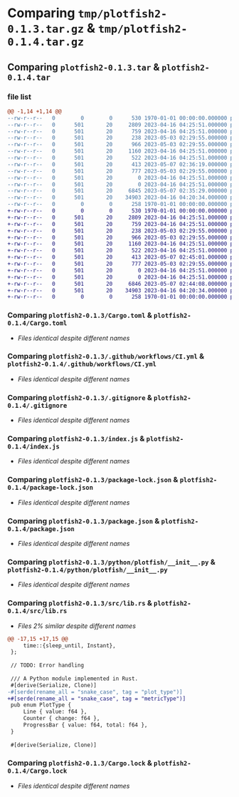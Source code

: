 # Comparing `tmp/plotfish2-0.1.3.tar.gz` & `tmp/plotfish2-0.1.4.tar.gz`

## Comparing `plotfish2-0.1.3.tar` & `plotfish2-0.1.4.tar`

### file list

```diff
@@ -1,14 +1,14 @@
--rw-r--r--   0        0        0      530 1970-01-01 00:00:00.000000 plotfish2-0.1.3/Cargo.toml
--rw-r--r--   0      501       20     2809 2023-04-16 04:25:51.000000 plotfish2-0.1.3/.github/workflows/CI.yml
--rw-r--r--   0      501       20      759 2023-04-16 04:25:51.000000 plotfish2-0.1.3/.gitignore
--rw-r--r--   0      501       20      238 2023-05-03 02:29:55.000000 plotfish2-0.1.3/example.py
--rw-r--r--   0      501       20      966 2023-05-03 02:29:55.000000 plotfish2-0.1.3/index.js
--rw-r--r--   0      501       20     1160 2023-04-16 04:25:51.000000 plotfish2-0.1.3/package-lock.json
--rw-r--r--   0      501       20      522 2023-04-16 04:25:51.000000 plotfish2-0.1.3/package.json
--rw-r--r--   0      501       20      413 2023-05-07 02:36:19.000000 plotfish2-0.1.3/pyproject.toml
--rw-r--r--   0      501       20      777 2023-05-03 02:29:55.000000 plotfish2-0.1.3/python/plotfish/__init__.py
--rw-r--r--   0      501       20        0 2023-04-16 04:25:51.000000 plotfish2-0.1.3/python/plotfish/plotfish.pyi
--rw-r--r--   0      501       20        0 2023-04-16 04:25:51.000000 plotfish2-0.1.3/python/plotfish/py.typed
--rw-r--r--   0      501       20     6845 2023-05-07 02:35:29.000000 plotfish2-0.1.3/src/lib.rs
--rw-r--r--   0      501       20    34903 2023-04-16 04:20:34.000000 plotfish2-0.1.3/Cargo.lock
--rw-r--r--   0        0        0      258 1970-01-01 00:00:00.000000 plotfish2-0.1.3/PKG-INFO
+-rw-r--r--   0        0        0      530 1970-01-01 00:00:00.000000 plotfish2-0.1.4/Cargo.toml
+-rw-r--r--   0      501       20     2809 2023-04-16 04:25:51.000000 plotfish2-0.1.4/.github/workflows/CI.yml
+-rw-r--r--   0      501       20      759 2023-04-16 04:25:51.000000 plotfish2-0.1.4/.gitignore
+-rw-r--r--   0      501       20      238 2023-05-03 02:29:55.000000 plotfish2-0.1.4/example.py
+-rw-r--r--   0      501       20      966 2023-05-03 02:29:55.000000 plotfish2-0.1.4/index.js
+-rw-r--r--   0      501       20     1160 2023-04-16 04:25:51.000000 plotfish2-0.1.4/package-lock.json
+-rw-r--r--   0      501       20      522 2023-04-16 04:25:51.000000 plotfish2-0.1.4/package.json
+-rw-r--r--   0      501       20      413 2023-05-07 02:45:01.000000 plotfish2-0.1.4/pyproject.toml
+-rw-r--r--   0      501       20      777 2023-05-03 02:29:55.000000 plotfish2-0.1.4/python/plotfish/__init__.py
+-rw-r--r--   0      501       20        0 2023-04-16 04:25:51.000000 plotfish2-0.1.4/python/plotfish/plotfish.pyi
+-rw-r--r--   0      501       20        0 2023-04-16 04:25:51.000000 plotfish2-0.1.4/python/plotfish/py.typed
+-rw-r--r--   0      501       20     6846 2023-05-07 02:44:08.000000 plotfish2-0.1.4/src/lib.rs
+-rw-r--r--   0      501       20    34903 2023-04-16 04:20:34.000000 plotfish2-0.1.4/Cargo.lock
+-rw-r--r--   0        0        0      258 1970-01-01 00:00:00.000000 plotfish2-0.1.4/PKG-INFO
```

### Comparing `plotfish2-0.1.3/Cargo.toml` & `plotfish2-0.1.4/Cargo.toml`

 * *Files identical despite different names*

### Comparing `plotfish2-0.1.3/.github/workflows/CI.yml` & `plotfish2-0.1.4/.github/workflows/CI.yml`

 * *Files identical despite different names*

### Comparing `plotfish2-0.1.3/.gitignore` & `plotfish2-0.1.4/.gitignore`

 * *Files identical despite different names*

### Comparing `plotfish2-0.1.3/index.js` & `plotfish2-0.1.4/index.js`

 * *Files identical despite different names*

### Comparing `plotfish2-0.1.3/package-lock.json` & `plotfish2-0.1.4/package-lock.json`

 * *Files identical despite different names*

### Comparing `plotfish2-0.1.3/package.json` & `plotfish2-0.1.4/package.json`

 * *Files identical despite different names*

### Comparing `plotfish2-0.1.3/python/plotfish/__init__.py` & `plotfish2-0.1.4/python/plotfish/__init__.py`

 * *Files identical despite different names*

### Comparing `plotfish2-0.1.3/src/lib.rs` & `plotfish2-0.1.4/src/lib.rs`

 * *Files 2% similar despite different names*

```diff
@@ -17,15 +17,15 @@
     time::{sleep_until, Instant},
 };
 
 // TODO: Error handling
 
 /// A Python module implemented in Rust.
 #[derive(Serialize, Clone)]
-#[serde(rename_all = "snake_case", tag = "plot_type")]
+#[serde(rename_all = "snake_case", tag = "metricType")]
 pub enum PlotType {
     Line { value: f64 },
     Counter { change: f64 },
     ProgressBar { value: f64, total: f64 },
 }
 
 #[derive(Serialize, Clone)]
```

### Comparing `plotfish2-0.1.3/Cargo.lock` & `plotfish2-0.1.4/Cargo.lock`

 * *Files identical despite different names*

